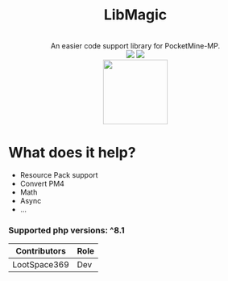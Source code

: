 <div align="center">
    <h1>LibMagic</h1>
    <br>
    <a>An easier code support library for PocketMine-MP.</a>
    <br>
    <img src="https://img.shields.io/badge/author-LootSpace369-blue">
    <img src="https://img.shields.io/badge/feature-utilities-purple">
    <br>
    <img src="icon.gif" height=128px>
</div>

# What does it help?
- Resource Pack support
- Convert PM4
- Math
- Async
- ...

### Supported php versions: ^8.1

| Contributors| Role |
| --- | ---|
| LootSpace369 | Dev |
